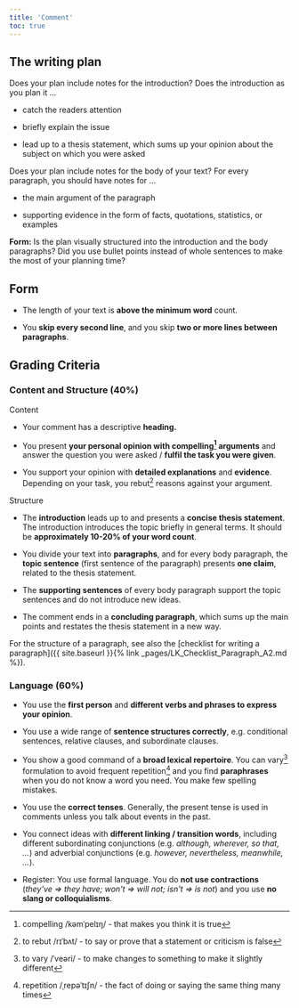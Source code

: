 ```yaml
---
title: 'Comment'
toc: true
---
```


## The writing plan

Does your plan include notes for the introduction? Does the introduction as you
plan it ...

- catch the readers attention

- briefly explain the issue

- lead up to a thesis statement, which sums up your opinion about the
subject on which you were asked

Does your plan include notes for the body of your text? For every paragraph,
you should have notes for ...

- the main argument of the paragraph

- supporting evidence in the form of facts, quotations, statistics, or
examples

**Form:** Is the plan visually structured into the introduction and the body
paragraphs? Did you use bullet points instead of whole sentences to make the
most of your planning time?

## Form

- The length of your text is **above the minimum word** count.

- You **skip every second line**, and you skip **two or more lines between
paragraphs**.

## Grading Criteria

### Content and Structure (40%)

Content

- Your comment has a descriptive **heading.**

- You present **your personal opinion with compelling[^1] arguments** and
answer the question you were asked / **fulfil the task you were given**.

- You support your opinion with **detailed explanations** and **evidence**.
Depending on your task, you rebut[^2] reasons against your argument.

Structure

- The **introduction** leads up to and presents a **concise thesis
statement**. The introduction introduces the topic briefly in general terms. It
should be **approximately 10-20% of your word count**.

- You divide your text into **paragraphs**, and for every body paragraph,
the **topic sentence** (first sentence of the paragraph) presents **one
claim**, related to the thesis statement.

- The **supporting sentences** of every body paragraph support the topic
sentences and do not introduce new ideas.

- The comment ends in a **concluding paragraph**, which sums up the main
points and restates the thesis statement in a new way.

For the structure of a paragraph, see also the [checklist for writing a
paragraph]({{ site.baseurl }}{% link _pages/LK_Checklist_Paragraph_A2.md
%}).

### Language (60%)

- You use the **first person** and **different verbs and phrases to express
your opinion**.

- You use a wide range of **sentence structures correctly**, e.g.
conditional sentences, relative clauses, and subordinate clauses.

- You show a good command of a **broad lexical repertoire**. You can
vary[^3] formulation to avoid frequent repetition[^4] and you find
**paraphrases** when you do not know a word you need. You make few spelling
mistakes.

- You use the **correct tenses**. Generally, the present tense is used in
comments unless you talk about events in the past.

- You connect ideas with **different linking / transition words**,
including different subordinating conjunctions (e.g. *although, wherever, so
that, \...*) and adverbial conjunctions (e.g. *however, nevertheless,
meanwhile, \...*).

- Register: You use formal language. You do **not use contractions**
(*they've =\> they have; won't =\> will not; isn't =\> is not*) and you use
**no slang or colloquialisms**.

[^1]: compelling /kəmˈpelɪŋ/ - that makes you think it is true

[^2]: to rebut /rɪˈbʌt/ - to say or prove that a statement or criticism is
false

[^3]: to vary /ˈveəri/ - to make changes to something to make it slightly
different

[^4]: repetition /ˌrepəˈtɪʃn/ - the fact of doing or saying the same thing many
times

